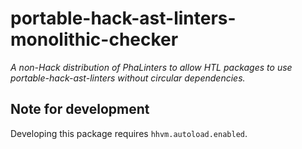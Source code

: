 # portable-hack-ast-linters-monolithic-checker

_A non-Hack distribution of PhaLinters to allow HTL packages to use portable-hack-ast-linters without circular dependencies._

## Note for development

Developing this package requires `hhvm.autoload.enabled`.
